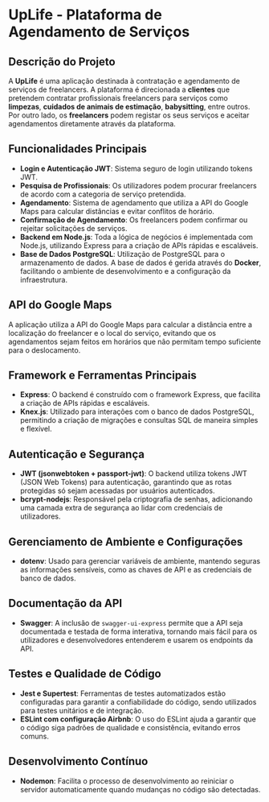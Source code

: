 # UpLife - Plataforma de Agendamento de Serviços

## Descrição do Projeto

A **UpLife** é uma aplicação destinada à contratação e agendamento de serviços de freelancers. A plataforma é direcionada a **clientes** que pretendem contratar profissionais freelancers para serviços como **limpezas**, **cuidados de animais de estimação**, **babysitting**, entre outros. Por outro lado, os **freelancers** podem registar os seus serviços e aceitar agendamentos diretamente através da plataforma.

## Funcionalidades Principais

- **Login e Autenticação JWT**: Sistema seguro de login utilizando tokens JWT.
- **Pesquisa de Profissionais**: Os utilizadores podem procurar freelancers de acordo com a categoria de serviço pretendida.
- **Agendamento**: Sistema de agendamento que utiliza a API do Google Maps para calcular distâncias e evitar conflitos de horário.
- **Confirmação de Agendamento**: Os freelancers podem confirmar ou rejeitar solicitações de serviços.
- **Backend em Node.js**: Toda a lógica de negócios é implementada com Node.js, utilizando Express para a criação de APIs rápidas e escaláveis.
- **Base de Dados PostgreSQL**: Utilização de PostgreSQL para o armazenamento de dados. A base de dados é gerida através do **Docker**, facilitando o ambiente de desenvolvimento e a configuração da infraestrutura.


## API do Google Maps

A aplicação utiliza a API do Google Maps para calcular a distância entre a localização do freelancer e o local do serviço, evitando que os agendamentos sejam feitos em horários que não permitam tempo suficiente para o deslocamento.

## Framework e Ferramentas Principais

- **Express**: O backend é construído com o framework Express, que facilita a criação de APIs rápidas e escaláveis.
- **Knex.js**: Utilizado para interações com o banco de dados PostgreSQL, permitindo a criação de migrações e consultas SQL de maneira simples e flexível.

## Autenticação e Segurança

- **JWT (jsonwebtoken + passport-jwt)**: O backend utiliza tokens JWT (JSON Web Tokens) para autenticação, garantindo que as rotas protegidas só sejam acessadas por usuários autenticados.
- **bcrypt-nodejs**: Responsável pela criptografia de senhas, adicionando uma camada extra de segurança ao lidar com credenciais de utilizadores.

## Gerenciamento de Ambiente e Configurações

- **dotenv**: Usado para gerenciar variáveis de ambiente, mantendo seguras as informações sensíveis, como as chaves de API e as credenciais de banco de dados.

## Documentação da API

- **Swagger**: A inclusão de `swagger-ui-express` permite que a API seja documentada e testada de forma interativa, tornando mais fácil para os utilizadores e desenvolvedores entenderem e usarem os endpoints da API.

## Testes e Qualidade de Código

- **Jest e Supertest**: Ferramentas de testes automatizados estão configuradas para garantir a confiabilidade do código, sendo utilizados para testes unitários e de integração.
- **ESLint com configuração Airbnb**: O uso do ESLint ajuda a garantir que o código siga padrões de qualidade e consistência, evitando erros comuns.

## Desenvolvimento Contínuo

- **Nodemon**: Facilita o processo de desenvolvimento ao reiniciar o servidor automaticamente quando mudanças no código são detectadas.

